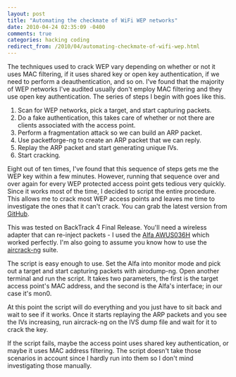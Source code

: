 ```yaml
---
layout: post
title: "Automating the checkmate of WiFi WEP networks"
date: 2010-04-24 02:35:09 -0400
comments: true
categories: hacking coding
redirect_from: /2010/04/automating-checkmate-of-wifi-wep.html
---
```


The techniques used to crack WEP vary depending on whether or not it uses MAC filtering, if it uses shared key or open key authentication, if we need to perform a deauthentication, and so on. I've found that the majority of WEP networks I've audited usually don't employ MAC filtering and they use open key authentication. The series of steps I begin with goes like this.

<!--more-->

1. Scan for WEP networks, pick a target, and start capturing packets.
2. Do a fake authentication, this takes care of whether or not there are clients associated with the access point.
3. Perform a fragmentation attack so we can build an ARP packet.
4. Use packetforge-ng to create an ARP packet that we can reply.
5. Replay the ARP packet and start generating unique IVs.
6. Start cracking.

Eight out of ten times, I've found that this sequence of steps gets me the WEP key within a few minutes. However, running that sequence over and over again for every WEP protected access point gets tedious very quickly. Since it works most of the time, I decided to script the entire procedure. This allows me to crack most WEP access points and leaves me time to investigate the ones that it can't crack. You can grab the latest version from [GitHub](https://github.com/superkojiman/crack_wep). 

This was tested on BackTrack 4 Final Release. You'll need a wireless adapter that can re-inject packets - I used the [Alfa AWUS036H](http://www.data-alliance.net/-strse-73/Alfa-AWUS036H-500mW-USB/Detail.bok) which worked perfectly. I'm also going to assume you know how to use the [aircrack-ng](http://www.aircrack-ng.org/doku.php?id=simple_wep_crack&DokuWiki=419b234c6dbc46209f8197defe4f6d20) suite.

The script is easy enough to use. Set the Alfa into monitor mode and pick out a target and start capturing packets with airodump-ng. Open another terminal and run the script. It takes two parameters, the first is the target access point's MAC address, and the second is the Alfa's interface; in our case it's mon0. 

At this point the script will do everything and you just have to sit back and wait to see if it works. Once it starts replaying the ARP packets and you see the IVs increasing, run aircrack-ng on the IVS dump file and wait for it to crack the key. 

If the script fails, maybe the access point uses shared key authentication, or maybe it uses MAC address filtering. The script doesn't take those scenarios in account since I hardly run into them so I don't mind investigating those manually.
